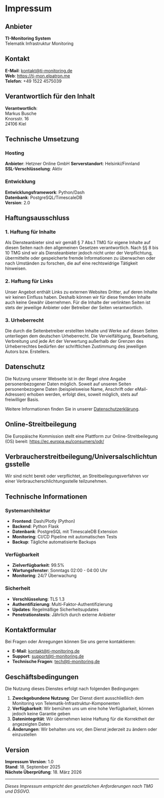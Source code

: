 # Impressum

## Anbieter

**TI-Monitoring System**  
Telematik Infrastruktur Monitoring

## Kontakt

**E-Mail**: kontakt@ti-monitoring.de  
**Web**: https://ti-mon.elpatron.me  
**Telefon**: +49 1522 4575039

## Verantwortlich für den Inhalt

**Verantwortlich**:  
Markus Busche  
Knorsstr. 16  
24106 Kiel

## Technische Umsetzung

### Hosting
**Anbieter**: Hetzner Online GmbH 
**Serverstandort**: Helsinki/Finnland  
**SSL-Verschlüsselung**: Aktiv

### Entwicklung
**Entwicklungsframework**: Python/Dash  
**Datenbank**: PostgreSQL/TimescaleDB  
**Version**: 2.0

## Haftungsausschluss

### 1. Haftung für Inhalte

Als Diensteanbieter sind wir gemäß § 7 Abs.1 TMG für eigene Inhalte auf diesen Seiten nach den allgemeinen Gesetzen verantwortlich. Nach §§ 8 bis 10 TMG sind wir als Diensteanbieter jedoch nicht unter der Verpflichtung, übermittelte oder gespeicherte fremde Informationen zu überwachen oder nach Umständen zu forschen, die auf eine rechtswidrige Tätigkeit hinweisen.

### 2. Haftung für Links

Unser Angebot enthält Links zu externen Websites Dritter, auf deren Inhalte wir keinen Einfluss haben. Deshalb können wir für diese fremden Inhalte auch keine Gewähr übernehmen. Für die Inhalte der verlinkten Seiten ist stets der jeweilige Anbieter oder Betreiber der Seiten verantwortlich.

### 3. Urheberrecht

Die durch die Seitenbetreiber erstellten Inhalte und Werke auf diesen Seiten unterliegen dem deutschen Urheberrecht. Die Vervielfältigung, Bearbeitung, Verbreitung und jede Art der Verwertung außerhalb der Grenzen des Urheberrechtes bedürfen der schriftlichen Zustimmung des jeweiligen Autors bzw. Erstellers.

## Datenschutz

Die Nutzung unserer Webseite ist in der Regel ohne Angabe personenbezogener Daten möglich. Soweit auf unseren Seiten personenbezogene Daten (beispielsweise Name, Anschrift oder eMail-Adressen) erhoben werden, erfolgt dies, soweit möglich, stets auf freiwilliger Basis.

Weitere Informationen finden Sie in unserer [Datenschutzerklärung](/datenschutz).

## Online-Streitbeilegung

Die Europäische Kommission stellt eine Plattform zur Online-Streitbeilegung (OS) bereit: https://ec.europa.eu/consumers/odr/

## Verbraucherstreitbeilegung/Universalschlichtungsstelle

Wir sind nicht bereit oder verpflichtet, an Streitbeilegungsverfahren vor einer Verbraucherschlichtungsstelle teilzunehmen.

## Technische Informationen

### Systemarchitektur
- **Frontend**: Dash/Plotly (Python)
- **Backend**: Python Flask
- **Datenbank**: PostgreSQL mit TimescaleDB Extension
- **Monitoring**: CI/CD Pipeline mit automatischen Tests
- **Backup**: Tägliche automatisierte Backups

### Verfügbarkeit
- **Zielverfügbarkeit**: 99.5%
- **Wartungsfenster**: Sonntags 02:00 - 04:00 Uhr
- **Monitoring**: 24/7 Überwachung

### Sicherheit
- **Verschlüsselung**: TLS 1.3
- **Authentifizierung**: Multi-Faktor-Authentifizierung
- **Updates**: Regelmäßige Sicherheitsupdates
- **Penetrationstests**: Jährlich durch externe Anbieter

## Kontaktformular

Bei Fragen oder Anregungen können Sie uns gerne kontaktieren:

- **E-Mail**: kontakt@ti-monitoring.de
- **Support**: support@ti-monitoring.de
- **Technische Fragen**: tech@ti-monitoring.de

## Geschäftsbedingungen

Die Nutzung dieses Dienstes erfolgt nach folgenden Bedingungen:

1. **Zweckgebundene Nutzung**: Der Dienst dient ausschließlich dem Monitoring von Telematik-Infrastruktur-Komponenten
2. **Verfügbarkeit**: Wir bemühen uns um eine hohe Verfügbarkeit, können jedoch keine Garantie geben
3. **Datenintegrität**: Wir übernehmen keine Haftung für die Korrektheit der angezeigten Daten
4. **Änderungen**: Wir behalten uns vor, den Dienst jederzeit zu ändern oder einzustellen

## Version

**Impressum Version**: 1.0  
**Stand**: 18. September 2025  
**Nächste Überprüfung**: 18. März 2026

---

*Dieses Impressum entspricht den gesetzlichen Anforderungen nach TMG und DSGVO.*
